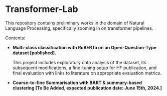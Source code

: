 # Transformer-Lab


This repository contains preliminary works in the domain of Natural Language Processing, specifically zooming in on transformer pipelines.

Contents: 
- **Multi-class classification with RoBERTa on an Open-Question-Type dataset [published].**

  This project includes exploratory data analysis of the dataset, its subsequent modifications, a fine-tuning setup for HF publication, and final evaluation with links to literature on appropriate evaluation metrics.

  
- **Coarse-to-fine Summarisation with BART & summary-based clustering [To Be Added, expected publication date: June 15th, 2024.]**
